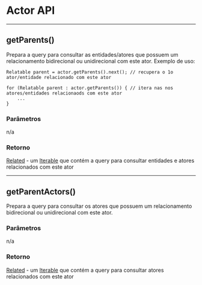 # Actor API

---

## getParents()
Prepara a query para consultar as entidades/atores que possuem um relacionamento bidirecional ou unidirecional com este ator.
Exemplo de uso:
```
Relatable parent = actor.getParents().next(); // recupera o 1o ator/entidade relacionado com este ator
```
```
for (Relatable parent : actor.getParents()) { // itera nas nos atores/entidades relacionaods com este ator
    ...
}
```
### Parâmetros
n/a
### Retorno
[Related](Related) - um [Iterable](https://docs.oracle.com/javase/8/docs/api/java/lang/Iterable.html) que contém a query para consultar entidades e atores relacionados com este ator

---

## getParentActors()
Prepara a query para consultar os atores que possuem um relacionamento bidirecional ou unidirecional com este ator.
### Parâmetros
n/a
### Retorno
[Related](Related) - um [Iterable](https://docs.oracle.com/javase/8/docs/api/java/lang/Iterable.html) que contém a query para consultar atores relacionados com este ator
